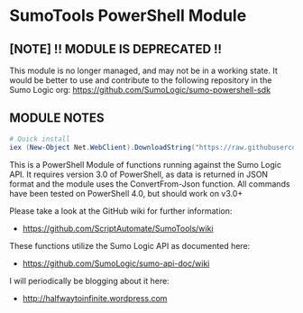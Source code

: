 SumoTools PowerShell Module
=========

## [NOTE] !! MODULE IS DEPRECATED !!

This module is no longer managed, and may not be in a working state. It would be better to use and contribute to the following repository in the Sumo Logic org: https://github.com/SumoLogic/sumo-powershell-sdk

## MODULE NOTES

```powershell
# Quick install
iex (New-Object Net.WebClient).DownloadString("https://raw.githubusercontent.com/ScriptAutomate/SumoTools/master/Install-SumoTools.ps1")
```

This is a PowerShell Module of functions running against the Sumo Logic API.
It requires version 3.0 of PowerShell, as data is returned in JSON format and the module uses the ConvertFrom-Json function. 
All commands have been tested on PowerShell 4.0, but should work on v3.0+

Please take a look at the GitHub wiki for further information:
- https://github.com/ScriptAutomate/SumoTools/wiki

These functions utilize the Sumo Logic API as documented here:
- https://github.com/SumoLogic/sumo-api-doc/wiki

I will periodically be blogging about it here:
- http://halfwaytoinfinite.wordpress.com
